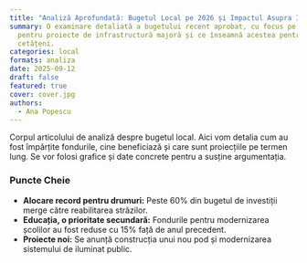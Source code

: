 ```yaml
---
title: "Analiză Aprofundată: Bugetul Local pe 2026 și Impactul Asupra Infrastructurii"
summary: O examinare detaliată a bugetului recent aprobat, cu focus pe alocările
  pentru proiecte de infrastructură majoră și ce înseamnă acestea pentru
  cetățeni.
categories: local
formats: analiza
date: 2025-09-12
draft: false
featured: true
cover: cover.jpg
authors:
  - Ana Popescu
---
```


Corpul articolului de analiză despre bugetul local. Aici vom detalia cum au fost împărțite fondurile, cine beneficiază și care sunt proiecțiile pe termen lung. Se vor folosi grafice și date concrete pentru a susține argumentația.

### Puncte Cheie

- **Alocare record pentru drumuri:** Peste 60% din bugetul de investiții merge către reabilitarea străzilor.
- **Educația, o prioritate secundară:** Fondurile pentru modernizarea școlilor au fost reduse cu 15% față de anul precedent.
- **Proiecte noi:** Se anunță construcția unui nou pod și modernizarea sistemului de iluminat public.
